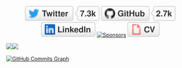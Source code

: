 <p align="center">
	<a href="https://twitter.com/imayushdas"><img src="imgs/twitter.svg" alt="Twitter"></a>
	<a href="https://github.com/iamayushdas"><img src="imgs/github.svg" alt="GitHub"></a>
	<a href="https://www.linkedin.com/in/iamayushdas"><img src="imgs/linkedin.svg" alt="LinkedIn"></a>
	<a href="https://github.com/sponsors/terrytangyuan"><img src="imgs/sponsors.svg" alt="Sponsors"></a>
	<a href="https://iamayushdas.tech"><img src="imgs/cv.svg" alt="Curriculum Vitae"></a>
</p>
<img 
   src="https://github-readme-stats.vercel.app/api?username=iamayushdas&show_icons=true&theme=dark&hide_border=true" style="width: 400px"
/><img src="https://github-readme-streak-stats.herokuapp.com/?user=iamayushdas&theme=dark&hide_border=true" style="width: 400px"/>

<a href="http://www.github.com/iamayushdas"> <img src="https://activity-graph.herokuapp.com/graph?username=iamayushdas&bg_color=1c1917&color=ffffff&line=3382ed&point=ffffff&area_color=1c1917&area=true&hide_border=true&custom_title=GitHub%20Commits%20Graph" alt="GitHub Commits Graph" style="width: 800px"/></a>


